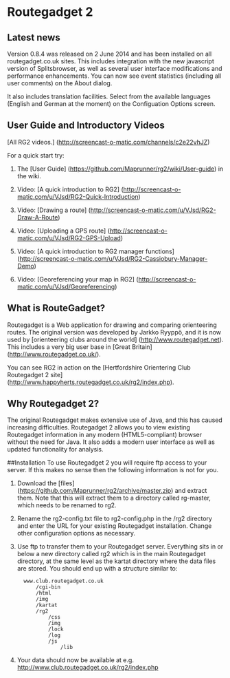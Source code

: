 # Routegadget 2

## Latest news
Version 0.8.4 was released on 2 June 2014 and has been installed on all routegadget.co.uk sites. This includes integration with the new javascript version of Splitsbrowser, as well as several user interface modifications and performance enhancements. You can now see event statistics (including all user comments) on the About dialog. 

It also includes translation facilities. Select from the available languages (English and German at the moment) on the Configuation Options screen.

## User Guide and Introductory Videos

[All RG2 videos.] (http://screencast-o-matic.com/channels/c2e22vhJZ)

For a quick start try:

1. The [User Guide] (https://github.com/Maprunner/rg2/wiki/User-guide) in the wiki.
 
2. Video: [A quick introduction to RG2] (http://screencast-o-matic.com/u/VJsd/RG2-Quick-Introduction)

3. Video: [Drawing a route] (http://screencast-o-matic.com/u/VJsd/RG2-Draw-A-Route)

4. Video: [Uploading a GPS route] (http://screencast-o-matic.com/u/VJsd/RG2-GPS-Upload)

5. Video: [A quick introduction to RG2 manager functions] (http://screencast-o-matic.com/u/VJsd/RG2-Cassiobury-Manager-Demo)

6. Video: [Georeferencing your map in RG2] (http://screencast-o-matic.com/u/VJsd/Georeferencing) 

## What is RouteGadget?
Routegadget is a Web application for drawing and comparing orienteering routes. The original version was developed by Jarkko Ryyppö, and
it is now used by [orienteering clubs around the world] (http://www.routegadget.net). This includes a very big user base
in [Great Britain] (http://www.routegadget.co.uk/). 

You can see RG2 in action on the [Hertfordshire Orientering Club Routegadget 2 site] (http://www.happyherts.routegadget.co.uk/rg2/index.php).

## Why Routegadget 2?
The original Routegadget makes extensive use of Java, and this has caused increasing difficulties.
Routegadget 2 allows you to view existing Routegadget information in any modern (HTML5-compliant) browser without the need for Java.
It also adds a modern user interface as well as updated functionality for analysis.

##Installation
To use Routegadget 2 you will require ftp access to your server. If this makes no sense then the following information is not for you.

1. Download the [files] (https://github.com/Maprunner/rg2/archive/master.zip) and extract them. Note that this will extract them to a directory called rg-master, which needs to be renamed to rg2.

2. Rename the rg2-config.txt file to rg2-config.php in the /rg2 directory and enter the URL for your existing Routegadget installation. Change other configuration options as necessary.
 
3. Use ftp to transfer them to your Routegadget server. Everything sits in or below a new directory called rg2 which is in the main Routegadget
directory, at the same level as the kartat directory where the data files are stored. You should end up with a structure similar to:

         www.club.routegadget.co.uk
             /cgi-bin
             /html
             /img
             /kartat
             /rg2
                 /css
                 /img
                 /lock
                 /log
                 /js
                     /lib

4. Your data should now be available at e.g. http://www.club.routegadget.co.uk/rg2/index.php


